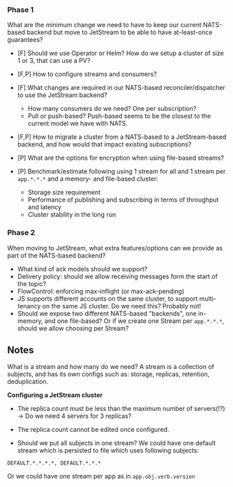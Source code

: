 ### Phase 1 

What are the minimum change we need to have to keep our current NATS-based backend but move to JetStream to be able to 
have at-least-once guarantees?

- [F] Should we use Operator or Helm? How do we setup a cluster of size 1 or 3, that can use a PV?
  
- [F,P] How to configure streams and consumers?
  
- [F] What changes are required in our NATS-based reconciler/dispatcher to use the JetStream backend?
  + How many consumers do we need? One per subscription? 
  + Pull or push-based? Push-based seems to be the closest to the current model we have with NATS.
  
- [F,P] How to migrate a cluster from a NATS-based to a JetStream-based backend, and how would that impact existing subscriptions?
  
- [P] What are the options for encryption when using file-based streams?
  
- [P] Benchmark/estimate following using 1 stream for all and 1 stream per `app.*.*.*` and a memory- and file-based cluster:
  + Storage size requirement
  + Performance of publishing and subscribing in terms of throughput and latency
  + Cluster stability in the long run

### Phase 2

When moving to JetStream, what extra features/options can we provide as part of the NATS-based backend?

- What kind of ack models should we support?
- Delivery policy: should we allow receiving messages form the start of the topic?
- FlowControl: enforcing max-inflight (or max-ack-pending)
- JS supports different accounts on the same cluster, to support multi-tenancy on the same JS cluster. Do we need this? Probably not!
- Should we expose two different NATS-based "backends", one in-memory, and one file-based? Or if we create one Stream per
  `app.*.*.*`, should we allow choosing per Stream?


## Notes

What is a stream and how many do we need? A stream is a collection of subjects, and has its own configs such 
as: storage, replicas, retention, deduplication.

**Configuring a JetStream cluster**
- The replica count must be less than the maximum number of servers(!?) -> Do we need 4 servers for 3 replicas?
- The replica count cannot be edited once configured.

- Should we put all subjects in one stream?
We could have one default stream which is persisted to file which uses following subjects:
```
DEFAULT.*.*.*.*, DEFAULT.*.*.*
```
Or we could have one stream per app as in `app.obj.verb.version`
